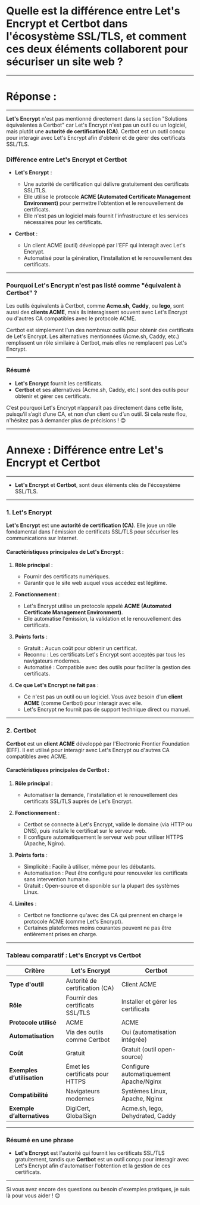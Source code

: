 # **Quelle est la différence entre Let's Encrypt et Certbot dans l'écosystème SSL/TLS, et comment ces deux éléments collaborent pour sécuriser un site web ?**

---------------------------------------
# Réponse : 
---------------------------------------




**Let's Encrypt** n'est pas mentionné directement dans la section "Solutions équivalentes à Certbot" car Let's Encrypt n'est pas un outil ou un logiciel, mais plutôt une **autorité de certification (CA)**. Certbot est un outil conçu pour interagir avec Let's Encrypt afin d'obtenir et de gérer des certificats SSL/TLS.

### **Différence entre Let's Encrypt et Certbot**
- **Let's Encrypt** : 
  - Une autorité de certification qui délivre gratuitement des certificats SSL/TLS.
  - Elle utilise le protocole **ACME (Automated Certificate Management Environment)** pour permettre l'obtention et le renouvellement de certificats.
  - Elle n'est pas un logiciel mais fournit l'infrastructure et les services nécessaires pour les certificats.

- **Certbot** :
  - Un client ACME (outil) développé par l'EFF qui interagit avec Let's Encrypt.
  - Automatisé pour la génération, l'installation et le renouvellement des certificats.

---

### **Pourquoi Let's Encrypt n'est pas listé comme "équivalent à Certbot" ?**
Les outils équivalents à Certbot, comme **Acme.sh**, **Caddy**, ou **lego**, sont aussi des **clients ACME**, mais ils interagissent souvent avec Let's Encrypt ou d'autres CA compatibles avec le protocole ACME. 

Certbot est simplement l'un des nombreux outils pour obtenir des certificats de Let's Encrypt. Les alternatives mentionnées (Acme.sh, Caddy, etc.) remplissent un rôle similaire à Certbot, mais elles ne remplacent pas Let's Encrypt.

---

### **Résumé**
- **Let's Encrypt** fournit les certificats.
- **Certbot** et ses alternatives (Acme.sh, Caddy, etc.) sont des outils pour obtenir et gérer ces certificats.

C’est pourquoi Let's Encrypt n’apparaît pas directement dans cette liste, puisqu’il s’agit d’une CA, et non d’un client ou d’un outil. Si cela reste flou, n'hésitez pas à demander plus de précisions ! 😊


-------------------------------------------------------------------
# **Annexe : Différence entre Let's Encrypt et Certbot**
-------------------------------------------------------------------

-  **Let's Encrypt** et **Certbot**, sont deux éléments clés de l'écosystème SSL/TLS.

---

### **1. Let's Encrypt**
**Let's Encrypt** est une **autorité de certification (CA)**. Elle joue un rôle fondamental dans l'émission de certificats SSL/TLS pour sécuriser les communications sur Internet.

#### **Caractéristiques principales de Let's Encrypt** :
1. **Rôle principal** : 
   - Fournir des certificats numériques.
   - Garantir que le site web auquel vous accédez est légitime.

2. **Fonctionnement** :
   - Let's Encrypt utilise un protocole appelé **ACME (Automated Certificate Management Environment)**.
   - Elle automatise l'émission, la validation et le renouvellement des certificats.

3. **Points forts** :
   - Gratuit : Aucun coût pour obtenir un certificat.
   - Reconnu : Les certificats Let's Encrypt sont acceptés par tous les navigateurs modernes.
   - Automatisé : Compatible avec des outils pour faciliter la gestion des certificats.

4. **Ce que Let's Encrypt ne fait pas** :
   - Ce n'est pas un outil ou un logiciel. Vous avez besoin d'un **client ACME** (comme Certbot) pour interagir avec elle.
   - Let's Encrypt ne fournit pas de support technique direct ou manuel.

---

### **2. Certbot**
**Certbot** est un **client ACME** développé par l'Electronic Frontier Foundation (EFF). Il est utilisé pour interagir avec Let's Encrypt ou d'autres CA compatibles avec ACME.

#### **Caractéristiques principales de Certbot** :
1. **Rôle principal** :
   - Automatiser la demande, l'installation et le renouvellement des certificats SSL/TLS auprès de Let's Encrypt.

2. **Fonctionnement** :
   - Certbot se connecte à Let's Encrypt, valide le domaine (via HTTP ou DNS), puis installe le certificat sur le serveur web.
   - Il configure automatiquement le serveur web pour utiliser HTTPS (Apache, Nginx).

3. **Points forts** :
   - Simplicité : Facile à utiliser, même pour les débutants.
   - Automatisation : Peut être configuré pour renouveler les certificats sans intervention humaine.
   - Gratuit : Open-source et disponible sur la plupart des systèmes Linux.

4. **Limites** :
   - Certbot ne fonctionne qu'avec des CA qui prennent en charge le protocole ACME (comme Let's Encrypt).
   - Certaines plateformes moins courantes peuvent ne pas être entièrement prises en charge.

---

### **Tableau comparatif : Let's Encrypt vs Certbot**

| **Critère**                     | **Let's Encrypt**                  | **Certbot**                             |
|----------------------------------|------------------------------------|-----------------------------------------|
| **Type d'outil**                | Autorité de certification (CA)     | Client ACME                             |
| **Rôle**                        | Fournir des certificats SSL/TLS    | Installer et gérer les certificats      |
| **Protocole utilisé**           | ACME                               | ACME                                    |
| **Automatisation**              | Via des outils comme Certbot       | Oui (automatisation intégrée)           |
| **Coût**                        | Gratuit                            | Gratuit (outil open-source)             |
| **Exemples d’utilisation**      | Émet les certificats pour HTTPS    | Configure automatiquement Apache/Nginx  |
| **Compatibilité**               | Navigateurs modernes               | Systèmes Linux, Apache, Nginx           |
| **Exemple d’alternatives**      | DigiCert, GlobalSign               | Acme.sh, lego, Dehydrated, Caddy        |

---

### **Résumé en une phrase**
- **Let's Encrypt** est l'autorité qui fournit les certificats SSL/TLS gratuitement, tandis que **Certbot** est un outil conçu pour interagir avec Let's Encrypt afin d'automatiser l'obtention et la gestion de ces certificats.

---

Si vous avez encore des questions ou besoin d'exemples pratiques, je suis là pour vous aider ! 😊
